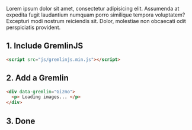Lorem ipsum dolor sit amet, consectetur adipisicing elit. Assumenda at expedita fugit laudantium numquam porro similique tempora voluptatem? Excepturi modi nostrum reiciendis sit. Dolor, molestiae non obcaecati odit perspiciatis provident.

## 1. Include GremlinJS
``` html
<script src="js/gremlinjs.min.js"></script>    
```
## 2. Add a Gremlin
``` html
<div data-gremlin="Gizmo">
  <p> Loading images... </p>
</div>
```
## 3. Done
<pre class="codepen" data-height="500" data-type="result" data-href="vsxDk" data-user="grmlin"
                         data-safe="true"></pre>
<script async src="http://codepen.io/assets/embed/ei.js"></script>